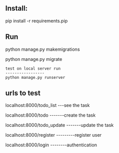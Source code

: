 Install:
--------------------
pip install -r requirements.pip

Run
---
python manage.py makemigrations

python manage.py migrate
    
    test on local server run
    -----------------
    python manage.py runserver

urls to test
-------------------
localhost:8000/todo_list ---see the task

localhost:8000/todo  -------create the task

localhost:8000/todo_update -------update the task

localhost:8000/register ---------register user

localhost:8000/login --------authentication